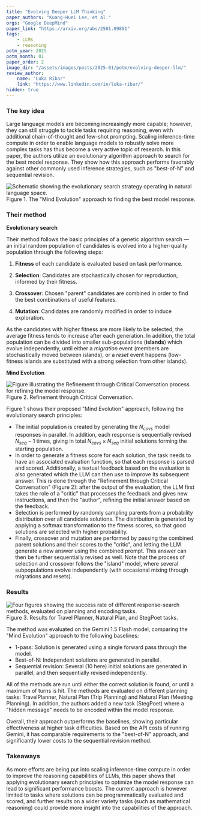 ```yaml
---
title: "Evolving Deeper LLM Thinking"
paper_authors: "Kuang-Huei Lee, et al."
orgs: "Google DeepMind"
paper_link: "https://arxiv.org/abs/2501.09891"
tags:
    - LLMs
    - reasoning
potm_year: 2025
potm_month: 01
paper_order: 2
image_dir: "/assets/images/posts/2025-01/potm/evolving-deeper-llm/"
review_author:
    name: "Luka Ribar"
    link: "https://www.linkedin.com/in/luka-ribar/"
hidden: true
---
```


### The key idea

Large language models are becoming increasingly more capable; however, they can still struggle to tackle tasks requiring reasoning, even with additional chain-of-thought and few-shot prompting. Scaling inference-time compute in order to enable language models to robustly solve more complex tasks has thus become a very active topic of research. In this paper, the authors utilize an evolutionary algorithm approach to search for the best model response. They show how this approach performs favorably against other commonly used inference strategies, such as "best-of-N" and sequential revision.

<img src="{{ page.image_dir | append: 'fig-schematic.png' | relative_url }}" alt="Schematic showing the evolutionary search strategy operating in natural language space.">
<figcaption>Figure 1. The "Mind Evolution" approach to finding the best model response.</figcaption>

### Their method

**Evolutionary search**

Their method follows the basic principles of a genetic algorithm search — an initial random population of candidates is evolved into a higher-quality population through the following steps:

1) **Fitness** of each candidate is evaluated based on task performance.

2) **Selection**: Candidates are stochastically chosen for reproduction, informed by their fitness.

3) **Crossover**: Chosen "parent" candidates are combined in order to find the best combinations of useful features.

4) **Mutation**: Candidates are randomly modified in order to induce exploration.

As the candidates with higher fitness are more likely to be selected, the average fitness tends to increase after each generation. In addition, the total population can be divided into smaller sub-populations (**islands**) which evolve independently, until either a *migration* event (members are stochastically moved between islands), or a *reset* event happens (low-fitness islands are substituted with a strong selection from other islands).

**Mind Evolution**

<img src="{{ page.image_dir | append: 'fig-critical-conversation.png' | relative_url }}" class="constrained_img_large" alt="Figure illustrating the Refinement through Critical Conversation process for refining the model response.">
<figcaption>Figure 2. Refinement through Critical Conversation.</figcaption>

Figure 1 shows their proposed "Mind Evolution" approach, following the evolutionary search principles:
* The initial population is created by generating the $N_{covs}$ model responses in parallel. In addition, each response is sequentially revised $N_{seq} - 1$ times, giving in total $N_{covs} \times N_{seq}$ initial solutions forming the starting population.
* In order to generate a fitness score for each solution, the task needs to have an associated evaluation function, so that each response is parsed and scored. Additionally, a textual feedback based on the evaluation is also generated which the LLM can then use to improve its subsequent answer. This is done through the "Refinement through Critical Conversation" (Figure 2): after the output of the evaluation, the LLM first takes the role of a "critic" that processes the feedback and gives new instructions, and then the "author", refining the initial answer based on the feedback.
* Selection is performed by randomly sampling parents from a probability distribution over all candidate solutions. The distribution is generated by applying a softmax transformation to the fitness scores, so that good solutions are selected with higher probability.
* Finally, crossover and mutation are performed by passing the combined parent solutions and their scores to the "critic", and letting the LLM generate a new answer using the combined prompt. This answer can then be further sequentially revised as well. Note that the process of selection and crossover follows the "island" model, where several subpopulations evolve independently (with occasional mixing through migrations and resets). 

### Results

<img src="{{ page.image_dir | append: 'fig-results.png' | relative_url }}" alt="Four figures showing the success rate of different response-search methods, evaluated on planning and encoding tasks.">
<figcaption>Figure 3. Results for Travel Planner, Natural Plan, and StegPoet tasks.</figcaption>

The method was evaluated on the Gemini 1.5 Flash model, comparing the "Mind Evolution" approach to the following baselines:
* 1-pass: Solution is generated using a single forward pass through the model.
* Best-of-N: Independent solutions are generated in parallel.
* Sequential revision: Several (10 here) initial solutions are generated in parallel, and then sequentially revised independently.

All of the methods are run until either the correct solution is found, or until a maximum of turns is hit. The methods are evaluated on different planning tasks: TravelPlanner, Natural Plan (Trip Planning) and Natural Plan (Meeting Planning). In addition, the authors added a new task (StegPoet) where a "hidden message" needs to be encoded within the model response.

Overall, their approach outperforms the baselines, showing particular effectiveness at higher task difficulties. Based on the API costs of running Gemini, it has comparable requirements to the "best-of-N" approach, and significantly lower costs to the sequential revision method.

### Takeaways

As more efforts are being put into scaling inference-time compute in order to improve the reasoning capabilities of LLMs, this paper shows that applying evolutionary search principles to optimize the model response can lead to significant performance boosts. The current approach is however limited to tasks where solutions can be programmatically evaluated and scored, and further results on a wider variety tasks (such as mathematical reasoning) could provide more insight into the capabilities of the approach.
